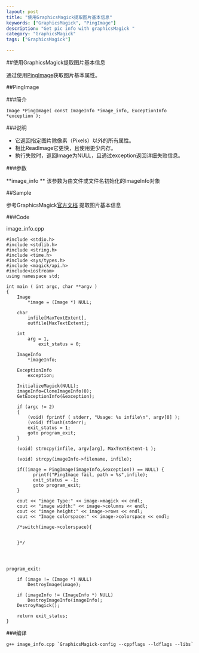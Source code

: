```yaml
---
layout: post
title: "使用GraphicsMagick提取图片基本信息"
keywords: ["GraphicsMagick", "PingImage"]
description: "Get pic info with graphicsMagick "
category: "GraphicsMagick"
tags: ["GraphicsMagick"]

---
```


##使用GraphicsMagick提取图片基本信息

通过使用[PingImage](http://www.graphicsmagick.org/api/constitute.html#pingimage)获取图片基本属性。

##PingImage

###简介

```
Image *PingImage( const ImageInfo *image_info, ExceptionInfo *exception );
```

###说明

* 它返回指定图片除像素（Pixels）以外的所有属性。
* 相比ReadImage它更快，且使用更少内存。
* 执行失败时，返回Image为NULL，且通过exception返回详细失败信息。

###参数

**image_info **
 该参数为由文件或文件名初始化的ImageInfo对象



##Sample

参考GraphicsMagick[官方文档](http://www.graphicsmagick.org/api/types.html#image)
提取图片基本信息

###Code 

image_info.cpp

```
#include <stdio.h>
#include <stdlib.h>
#include <string.h>
#include <time.h>
#include <sys/types.h>
#include <magick/api.h>
#include<iostream>
using namespace std;

int main ( int argc, char **argv )
{
    Image
        *image = (Image *) NULL;

    char
        infile[MaxTextExtent],
        outfile[MaxTextExtent];

    int
        arg = 1,
            exit_status = 0;

    ImageInfo
        *imageInfo;

    ExceptionInfo
        exception;

    InitializeMagick(NULL);
    imageInfo=CloneImageInfo(0);
    GetExceptionInfo(&exception);

    if (argc != 2)
    {
        (void) fprintf ( stderr, "Usage: %s infile\n", argv[0] );
        (void) fflush(stderr);
        exit_status = 1;
        goto program_exit;
    }

    (void) strncpy(infile, argv[arg], MaxTextExtent-1 );

    (void) strcpy(imageInfo->filename, infile);
    
    if((image = PingImage(imageInfo,&exception)) == NULL) {
          printf("PingImage fail, path = %s",infile);
          exit_status = -1;
          goto program_exit;
    }
    
    cout << "image Type:" << image->magick << endl;
    cout << "image width:" << image->columns << endl;
    cout << "image height:" << image->rows << endl;
    cout << "Image colorspace:" << image->colorspace << endl;

    /*switch(image->colorspace){
       
    
    }*/




program_exit:

    if (image != (Image *) NULL)
        DestroyImage(image);

    if (imageInfo != (ImageInfo *) NULL)
        DestroyImageInfo(imageInfo);
    DestroyMagick();

    return exit_status;
}

```

###编译

```
g++ image_info.cpp `GraphicsMagick-config --cppflags --ldflags --libs`
```